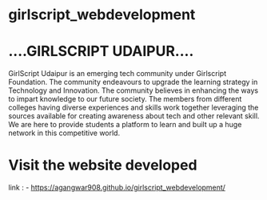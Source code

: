# girlscript_webdevelopment

# ....GIRLSCRIPT UDAIPUR....

GirlScript Udaipur is an emerging tech community under Girlscript Foundation. The community endeavours to upgrade the learning strategy in Technology and Innovation. 
The community believes in enhancing the ways to impart knowledge to our future society. The members from different colleges having diverse experiences and skills work together leveraging the sources available for creating awareness about tech and other relevant skill.
We are here to provide students a platform to learn and built up a huge network in this competitive world.

# Visit the website developed 

link : -  https://agangwar908.github.io/girlscript_webdevelopment/
